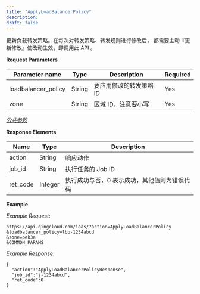 ```yaml
---
title: "ApplyLoadBalancerPolicy"
description: 
draft: false
---
```




更新负载转发策略。在每次对转发策略、转发规则进行修改后， 都需要主动『更新修改』使改动生效，即调用此 API 。

**Request Parameters**

| Parameter name | Type | Description | Required |
| --- | --- | --- | --- |
| loadbalancer_policy | String | 要应用修改的转发策略 ID | Yes |
| zone | String | 区域 ID，注意要小写 | Yes |

[_公共参数_](../../common/parameters.html#api-common-parameters)

**Response Elements**

| Name | Type | Description |
| --- | --- | --- |
| action | String | 响应动作 |
| job_id | String | 执行任务的 Job ID |
| ret_code | Integer | 执行成功与否，0 表示成功，其他值则为错误代码 |

**Example**

_Example Request_:

```
https://api.qingcloud.com/iaas/?action=ApplyLoadBalancerPolicy
&loadbalancer_policy=lbp-1234abcd
&zone=pek3a
&COMMON_PARAMS
```

_Example Response_:

```
{
  "action":"ApplyLoadBalancerPolicyResponse",
  "job_id":"j-1234abcd",
  "ret_code":0
}
```
